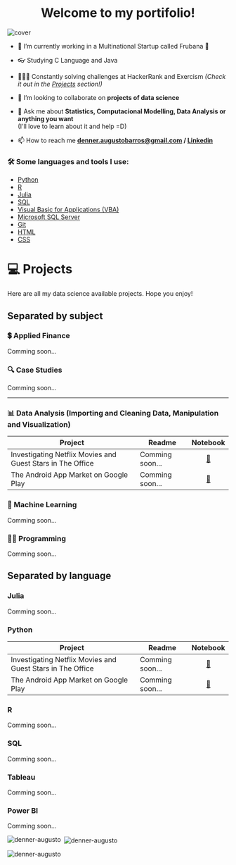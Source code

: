 <h1 align="center">Welcome to my portifolio! </h1>
<!-- <h3 align="center">A Environmental Engineer and Data Science Enthusiast from <strong> Brazil - São Paulo </strong> </h3>  -->

<!-- ![cover](images/github_cover.png) -->
![cover](git_intro.gif)
- 🔭 I’m currently working in a Multinational Startup called Frubana 🍑
- 👓 Studying C Language and Java
- 👨🏾‍💻 Constantly solving challenges at HackerRank and Exercism
*(Check it out in the [Projects](#-projects) section!)*

- 👯 I’m looking to collaborate on **projects of data science**

- 💬 Ask me about **Statistics, Computacional Modelling, Data Analysis or anything you want**\
(I'll love to learn about it and help =D)

- 📫 How to reach me **denner.augustobarros@gmail.com / [Linkedin](https://linkedin.com/in/denneraugusto)**

### 🛠️ Some languages and tools I use: </b></summary>
- [Python](#python)
- [R](#r)
- [Julia](#julia)
- [SQL](#sql)
- [Visual Basic for Applications (VBA)](#visual-basic-for-applications-(vba))
- [Microsoft SQL Server](#sql)
- [Git](#git)
- [HTML](#html)
- [CSS](#css)

# 💻 Projects
Here are all my data science available projects. Hope you enjoy!

## Separated by subject
### 💲 Applied Finance
Comming soon...

### 🔍 Case Studies
Comming soon...
___
<a name="computer-vision"></a>
### 📊 Data Analysis (Importing and Cleaning Data, Manipulation and Visualization)
| Project | Readme | Notebook |
| ------- | ------ | :------: |
| Investigating Netflix Movies and Guest Stars in The Office | Comming soon... | [:link:](https://github.com/denner-augusto/Investigating-Netflix-Movies-and-Guest-Stars/blob/main/script.ipynb) |
| The Android App Market on Google Play | Comming soon... | [:link:](https://github.com/denner-augusto/The-Android-App-Market-on-Google-Play/blob/main/notebook.ipynb) |


### 🧠 Machine Learning
Comming soon...

### 👨‍💻 Programming
Comming soon...

## Separated by language

### Julia
Comming soon...

### Python
| Project | Readme | Notebook |
| ------- | ------ | :------: |
| Investigating Netflix Movies and Guest Stars in The Office | Comming soon... | [:link:](https://github.com/denner-augusto/Investigating-Netflix-Movies-and-Guest-Stars/blob/main/script.ipynb) |
| The Android App Market on Google Play | Comming soon... | [:link:](https://github.com/denner-augusto/The-Android-App-Market-on-Google-Play/blob/main/notebook.ipynb) |

### R
Comming soon...

### SQL
Comming soon...

### Tableau
Comming soon...

### Power BI
Comming soon...

<p><img align="left" src="https://github-readme-stats.vercel.app/api/top-langs?username=denner-augusto&show_icons=true&locale=en&layout=compact" alt="denner-augusto" /></p>

<p>&nbsp;<img align="center" src="https://github-readme-stats.vercel.app/api?username=denner-augusto&show_icons=true&locale=en" alt="denner-augusto" /></p>

<p><img align="center" src="https://github-readme-streak-stats.herokuapp.com/?user=denner-augusto&" alt="denner-augusto" /></p>
